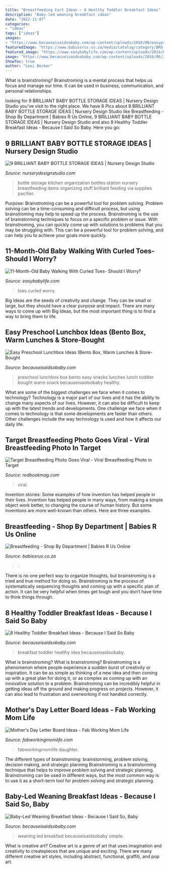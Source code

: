 ```yaml
---
title: "Breastfeeding Cart Ideas ~ 8 Healthy Toddler Breakfast Ideas"
description: "Baby-led weaning breakfast ideas"
date: "2022-11-07"
categories:
- "ideas"
tags: ["ideas"]
images:
- "https://www.becauseisaidsobaby.com/wp-content/uploads/2018/08/easypreschoollunchboxideas.jpg"
featuredImage: "https://www.babiesrus.co.za/media/catalog/category/BRU_CATEGORY_BANNERS_1366X280PX_REPRO4_1.png"
featured_image: "https://www.easybabylife.com/wp-content/uploads/2014/03/baby-walking-with-curled-toes-735-683x1024.jpg"
image: "https://www.becauseisaidsobaby.com/wp-content/uploads/2016/06/20160520_071729-2-2-1024x604.jpg"
ShowToc: true
author: "Lexi Becker"
---
```



What is brainstroming? Brainstroming is a mental process that helps us focus and manage our time. It can be used in business, communication, and personal relationships.

	

		
looking for 9 BRILLIANT BABY BOTTLE STORAGE IDEAS | Nursery Design Studio you've visit to the right place. We have 8 Pics about 9 BRILLIANT BABY BOTTLE STORAGE IDEAS | Nursery Design Studio like Breastfeeding - Shop By Department | Babies R Us Online, 9 BRILLIANT BABY BOTTLE STORAGE IDEAS | Nursery Design Studio and also 8 Healthy Toddler Breakfast Ideas - Because I Said So Baby. Here you go:
		
    
## 9 BRILLIANT BABY BOTTLE STORAGE IDEAS | Nursery Design Studio

<img loading=lazy src="https://www.nurserydesignstudio.com/wp-content/uploads/2021/01/baby-bottle-organizing-1.png" onerror="this.onerror=null;this.src='https://tse3.mm.bing.net/th?id=OIP.onle-c4jvSXDK2zKIcDiSQHaLH&amp;pid=15.1';" alt="9 BRILLIANT BABY BOTTLE STORAGE IDEAS | Nursery Design Studio">

_Source: nurserydesignstudio.com_

>bottle storage kitchen organization bottles station nursery breastfeeding items organizing stuff brilliant feeding via supplies pacifier. 

	

Purpose: Brainstroming can be a powerful tool for problem solving.
Problem solving can be a time-consuming and difficult process, but using brainstroming may help to speed up the process. Brainstroming is the use of brainstorming techniques to focus on a specific problem or issue. With brainstroming, you can quickly come up with solutions to problems that you may be struggling with. This can be a powerful tool for problem solving, and can help you to achieve your goals more quickly.

    
## 11-Month-Old Baby Walking With Curled Toes- Should I Worry?

<img loading=lazy src="https://www.easybabylife.com/wp-content/uploads/2014/03/baby-walking-with-curled-toes-735-683x1024.jpg" onerror="this.onerror=null;this.src='https://tse2.mm.bing.net/th?id=OIP.KX0MJCta7Rd94X-mAB6k2wHaLG&amp;pid=15.1';" alt="11-Month-Old Baby Walking With Curled Toes- Should I Worry?">

_Source: easybabylife.com_

>toes curled worry. 

	

Big Ideas are the seeds of creativity and change. They can be small or large, but they should have a clear purpose and impact. There are many ways to come up with Big Ideas, but the most important thing is to find a way to bring them to life.

    
## Easy Preschool Lunchbox Ideas (Bento Box, Warm Lunches &amp; Store-Bought

<img loading=lazy src="https://www.becauseisaidsobaby.com/wp-content/uploads/2018/08/easypreschoollunchboxideas.jpg" onerror="this.onerror=null;this.src='https://tse3.mm.bing.net/th?id=OIP.kFI6ar2umIOiWQa2XGCrhQHaFN&amp;pid=15.1';" alt="Easy Preschool Lunchbox Ideas (Bento Box, Warm Lunches &amp; Store-Bought">

_Source: becauseisaidsobaby.com_

>preschool lunchbox box bento easy snacks lunches lunch toddler bought warm snack becauseisaidsobaby healthy. 

	

What are some of the biggest challenges we face when it comes to technology?
Technology is a major part of our lives and it has the ability to change many aspects of our lives. However, it can also be difficult to keep up with the latest trends and developments. One challenge we face when it comes to technology is that some developments are faster than others. Other challenges include the way technology is used and how it affects our daily life.

    
## Target Breastfeeding Photo Goes Viral - Viral Breastfeeding Photo In Target

<img loading=lazy src="https://hips.hearstapps.com/rbk.h-cdn.co/assets/16/40/1475592840-viral-breastfeeding-target.jpg?fill=320:204&amp;resize=480:*" onerror="this.onerror=null;this.src='https://tse4.mm.bing.net/th?id=OIP.8t-GBvcsJAcnVdvfuWh3LQAAAA&amp;pid=15.1';" alt="Target Breastfeeding Photo Goes Viral - Viral Breastfeeding Photo in Target">

_Source: redbookmag.com_

>viral. 

	

Invention stories: Some examples of how invention has helped people in their lives.
Invention has helped people in many ways, from making a simple object work better, to changing the course of human history. But some inventions are more well-known than others. Here are three examples.

    
## Breastfeeding - Shop By Department | Babies R Us Online

<img loading=lazy src="https://www.babiesrus.co.za/media/catalog/category/BRU_CATEGORY_BANNERS_1366X280PX_REPRO4_1.png" onerror="this.onerror=null;this.src='https://tse2.mm.bing.net/th?id=OIP.JDubAmLFzFQt3HlXTPSkIQHaBh&amp;pid=15.1';" alt="Breastfeeding - Shop By Department | Babies R Us Online">

_Source: babiesrus.co.za_

>. 

	

There is no one perfect way to organize thoughts, but brainstroming is a tried and true method for doing so. Brainstroming is the process of systematically sequencing thoughts and coming up with a specific plan of action. It can be very helpful when times get tough and you don’t have time to think things through.

    
## 8 Healthy Toddler Breakfast Ideas - Because I Said So Baby

<img loading=lazy src="https://i1.wp.com/www.becauseisaidsobaby.com/wp-content/uploads/2016/08/HealthyToddlerBreakfastIdeas.jpg?fit=1656%2C1711&amp;ssl=1" onerror="this.onerror=null;this.src='https://tse2.mm.bing.net/th?id=OIP.hSKFfkPGZZpwzr3VHIrO_wHaHp&amp;pid=15.1';" alt="8 Healthy Toddler Breakfast Ideas - Because I Said So Baby">

_Source: becauseisaidsobaby.com_

>breakfast toddler healthy idea becauseisaidsobaby. 

	

What is brainstroming?
What is brainstroming? Brainstroming is a phenomenon where people experience a sudden burst of creativity or inspiration. It can be as simple as thinking of a new idea and then coming up with a great plan for doing it, or as complex as coming up with an innovative solution to a problem. Brainstroming can be incredibly helpful in getting ideas off the ground and making progress on projects. However, it can also lead to frustration and overworking if not handled correctly.

    
## Mother&#039;s Day Letter Board Ideas - Fab Working Mom Life

<img loading=lazy src="https://www.fabworkingmomlife.com/wp-content/uploads/2020/04/mothers-day-letterboards.jpg" onerror="this.onerror=null;this.src='https://tse2.mm.bing.net/th?id=OIP.XA9BMU9GShlquEjvhnL-mQHaLG&amp;pid=15.1';" alt="Mother&#039;s Day Letter Board Ideas - Fab Working Mom Life">

_Source: fabworkingmomlife.com_

>fabworkingmomlife daughter. 

	

The different types of brainstroming: brainstorming, problem solving, decision making, and strategic planning
Brainstroming is a brainstorming technique that helps to improve problem solving and strategic planning. Brainstroming can be used in different ways, but the most common way is to use it as a short-term tool for problem solving and strategic planning.

    
## Baby-Led Weaning Breakfast Ideas - Because I Said So, Baby

<img loading=lazy src="https://www.becauseisaidsobaby.com/wp-content/uploads/2016/06/20160520_071729-2-2-1024x604.jpg" onerror="this.onerror=null;this.src='https://tse2.mm.bing.net/th?id=OIP.cTEdgaWcFgf3j6EU340kLgHaEX&amp;pid=15.1';" alt="Baby-Led Weaning Breakfast Ideas - Because I Said So, Baby">

_Source: becauseisaidsobaby.com_

>weaning led breakfast becauseisaidsobaby simple. 

	

What is creative art?
Creative art is a genre of art that uses imagination and creativity to createpieces that are unique and exciting. There are many different creative art styles, including abstract, functional, graffiti, and pop art.

